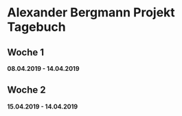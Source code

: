 # Alexander Bergmann Projekt Tagebuch



## Woche 1 

**08.04.2019 - 14.04.2019**



## Woche 2 

**15.04.2019 - 14.04.2019**